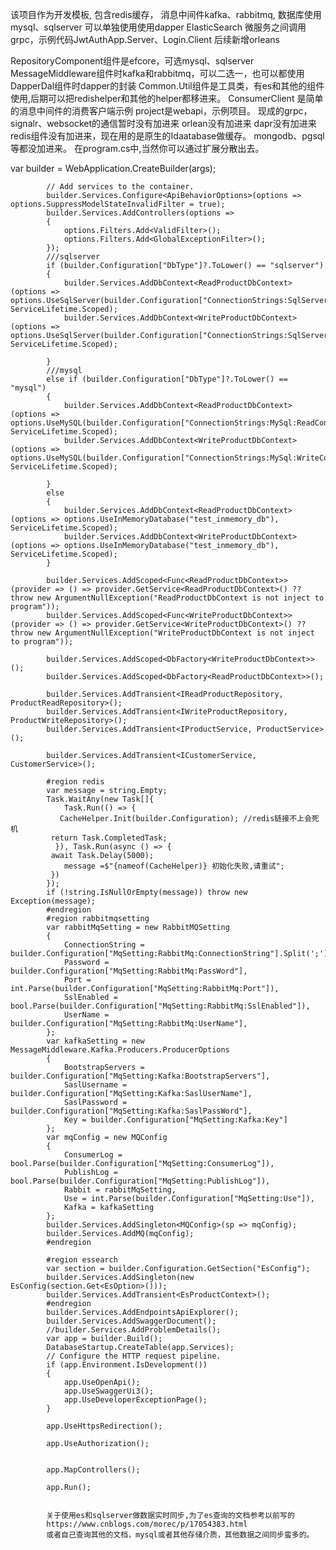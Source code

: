 该项目作为开发模板,
包含redis缓存，
消息中间件kafka、rabbitmq,
数据库使用mysql、sqlserver
可以单独使用使用dapper
ElasticSearch
微服务之间调用grpc，示例代码JwtAuthApp.Server、Login.Client
后续新增orleans

RepositoryComponent组件是efcore，可选mysql、sqlserver
MessageMiddleware组件时kafka和rabbitmq，可以二选一，也可以都使用
DapperDal组件时dapper的封装
Common.Util组件是工具类，有es和其他的组件使用,后期可以把redishelper和其他的helper都移进来。
ConsumerClient 是简单的消息中间件的消费客户端示例
project是webapi，示例项目。
现成的grpc，signalr、websocket的通信暂时没有加进来
orlean没有加进来
dapr没有加进来
redis组件没有加进来，现在用的是原生的Idaatabase做缓存。
mongodb、pgsql等都没加进来。
在program.cs中,当然你可以通过扩展分散出去。

  var builder = WebApplication.CreateBuilder(args);

            // Add services to the container.
            builder.Services.Configure<ApiBehaviorOptions>(options => options.SuppressModelStateInvalidFilter = true);
            builder.Services.AddControllers(options =>
            {
                options.Filters.Add<ValidFilter>();
                options.Filters.Add<GlobalExceptionFilter>();
            });
            ///sqlserver   
            if (builder.Configuration["DbType"]?.ToLower() == "sqlserver")
            {
                builder.Services.AddDbContext<ReadProductDbContext>(options => options.UseSqlServer(builder.Configuration["ConnectionStrings:SqlServer:ReadConnection"]), ServiceLifetime.Scoped);
                builder.Services.AddDbContext<WriteProductDbContext>(options => options.UseSqlServer(builder.Configuration["ConnectionStrings:SqlServer:WriteConnection"]), ServiceLifetime.Scoped);

            }
            ///mysql
            else if (builder.Configuration["DbType"]?.ToLower() == "mysql")
            {
                builder.Services.AddDbContext<ReadProductDbContext>(options => options.UseMySQL(builder.Configuration["ConnectionStrings:MySql:ReadConnection"]), ServiceLifetime.Scoped);
                builder.Services.AddDbContext<WriteProductDbContext>(options => options.UseMySQL(builder.Configuration["ConnectionStrings:MySql:WriteConnection"]), ServiceLifetime.Scoped);

            }
            else
            {
                builder.Services.AddDbContext<ReadProductDbContext>(options => options.UseInMemoryDatabase("test_inmemory_db"), ServiceLifetime.Scoped);
                builder.Services.AddDbContext<WriteProductDbContext>(options => options.UseInMemoryDatabase("test_inmemory_db"), ServiceLifetime.Scoped);
            }

            builder.Services.AddScoped<Func<ReadProductDbContext>>(provider => () => provider.GetService<ReadProductDbContext>() ?? throw new ArgumentNullException("ReadProductDbContext is not inject to program"));
            builder.Services.AddScoped<Func<WriteProductDbContext>>(provider => () => provider.GetService<WriteProductDbContext>() ?? throw new ArgumentNullException("WriteProductDbContext is not inject to program"));

            builder.Services.AddScoped<DbFactory<WriteProductDbContext>>();
            builder.Services.AddScoped<DbFactory<ReadProductDbContext>>();

            builder.Services.AddTransient<IReadProductRepository, ProductReadRepository>();
            builder.Services.AddTransient<IWriteProductRepository, ProductWriteRepository>();
            builder.Services.AddTransient<IProductService, ProductService>();

            builder.Services.AddTransient<ICustomerService, CustomerService>();

            #region redis
            var message = string.Empty;
            Task.WaitAny(new Task[]{
                Task.Run(() => {
               CacheHelper.Init(builder.Configuration); //redis链接不上会死机
             return Task.CompletedTask;
              }), Task.Run(async () => {
             await Task.Delay(5000);
                message =$"{nameof(CacheHelper)} 初始化失败,请重试";
             })
            });
            if (!string.IsNullOrEmpty(message)) throw new Exception(message);
            #endregion
            #region rabbitmqsetting
            var rabbitMqSetting = new RabbitMQSetting
            {
                ConnectionString = builder.Configuration["MqSetting:RabbitMq:ConnectionString"].Split(';'),
                Password = builder.Configuration["MqSetting:RabbitMq:PassWord"],
                Port = int.Parse(builder.Configuration["MqSetting:RabbitMq:Port"]),
                SslEnabled = bool.Parse(builder.Configuration["MqSetting:RabbitMq:SslEnabled"]),
                UserName = builder.Configuration["MqSetting:RabbitMq:UserName"],
            };
            var kafkaSetting = new MessageMiddleware.Kafka.Producers.ProducerOptions
            {
                BootstrapServers = builder.Configuration["MqSetting:Kafka:BootstrapServers"],
                SaslUsername = builder.Configuration["MqSetting:Kafka:SaslUserName"],
                SaslPassword = builder.Configuration["MqSetting:Kafka:SaslPassWord"],
                Key = builder.Configuration["MqSetting:Kafka:Key"]
            };
            var mqConfig = new MQConfig
            {
                ConsumerLog = bool.Parse(builder.Configuration["MqSetting:ConsumerLog"]),
                PublishLog = bool.Parse(builder.Configuration["MqSetting:PublishLog"]),
                Rabbit = rabbitMqSetting,
                Use = int.Parse(builder.Configuration["MqSetting:Use"]),
                Kafka = kafkaSetting
            };
            builder.Services.AddSingleton<MQConfig>(sp => mqConfig);
            builder.Services.AddMQ(mqConfig);
            #endregion

            #region essearch
            var section = builder.Configuration.GetSection("EsConfig");
            builder.Services.AddSingleton(new EsConfig(section.Get<EsOption>()));
            builder.Services.AddTransient<EsProductContext>();
            #endregion
            builder.Services.AddEndpointsApiExplorer();
            builder.Services.AddSwaggerDocument();
            //builder.Services.AddProblemDetails();
            var app = builder.Build();
            DatabaseStartup.CreateTable(app.Services);
            // Configure the HTTP request pipeline.
            if (app.Environment.IsDevelopment())
            {
                app.UseOpenApi();
                app.UseSwaggerUi3();
                app.UseDeveloperExceptionPage();
            }

            app.UseHttpsRedirection();

            app.UseAuthorization();


            app.MapControllers();

            app.Run();


            关于使用es和sqlserver做数据实时同步,为了es查询的文档参考以前写的
            https://www.cnblogs.com/morec/p/17054383.html
            或者自己查询其他的文档，mysql或者其他存储介质，其他数据之间同步蛮多的。